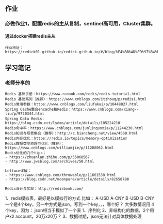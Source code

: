 ## 作业

### 必做作业1，配置redis的主从复制，sentinel高可用，Cluster集群。

#### 通过docker搭建redis主从
```
作业地址：https://redick01.github.io/redick.github.io/#/blog/%E4%B8%AD%E9%97%B4%E4%BB%B6/redis/redis_1
```

## 学习笔记

### 老师分享的

```
Redis 基础手册：https://www.runoob.com/redis/redis-tutorial.html
Redis 基础系列（推荐）：https://www.cnblogs.com/itzhouq/p/redis1.html
Redis常用参数：https://www.cnblogs.com/liufukui/p/10448827.html
Spring Cache整合ehcache和Redis：https://www.cnblogs.com/xiang--liu/p/9720344.html
Spring Data Redis：https://blog.csdn.net/lydms/article/details/105224210
Redis命中率：https://www.cnblogs.com/junlinqunxia/p/11244230.html
Redis知识与场景集合（推荐）：http://c.biancheng.net/view/4560.html
Redis内存优化：https://redis.io/topics/memory-optimization
Redis数据类型原理与优化（推荐）：https://www.cnblogs.com/williamjie/p/11288062.html
Redis优化的几个tips：
- https://zhuanlan.zhihu.com/p/55068567
- http://www.jwsblog.com/archives/50.html

Lettuce详解：
- https://www.cnblogs.com/throwable/p/11601538.html
- https://blog.csdn.net/moonpure/article/details/82658788

Redis设计与实现：http://redisbook.com/
```

1、redis模拟表，最好是以模拟行的方式
比如：
A-USD
A-CNY
B-USD
B-CNY
一个是4个key，另一中方式是json，写到一个key，，，哪个好？
大多数情况用 4个key，因为：
json相当于模拟了一个表
1、序列化
2、非结构化的数据，2个用户x2 account，20万x20万？
3、数据过期，json无法针对具体数据处理

